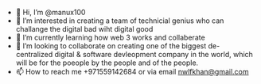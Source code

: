 - 👋 Hi, I’m @manux100
- 👀 I’m interested in creating a team of technicial genius who can challange the digital bad wiht digital good
- 🌱 I’m currently learning how web 3 works and collaberate
- 💞️ I’m looking to collaborate on creating one of the biggest de-centralized digital & software devleopment company in the world, which will be for the poeople by the people and of the people.
- 📫 How to reach me +971559142684 or via email nwlfkhan@gmail.com

<!---
manux100/manux100 is a ✨ special ✨ repository because its `README.md` (this file) appears on your GitHub profile.
You can click the Preview link to take a look at your changes.
--->
